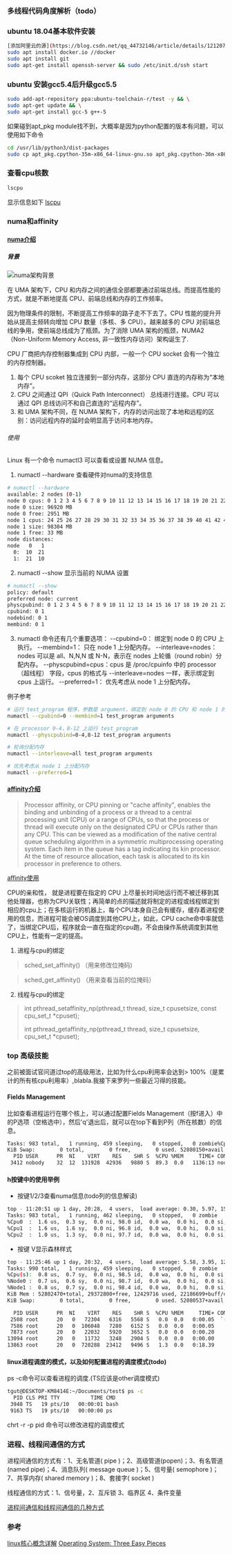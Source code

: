 ### 多线程代码角度解析（todo）

### ubuntu 18.04基本软件安装
```bash
[添加阿里云的源](https://blog.csdn.net/qq_44732146/article/details/121207737)
sudo apt install docker.io //docker
sudo apt install git
sudo apt-get install openssh-server && sudo /etc/init.d/ssh start
```
### ubuntu 安装gcc5.4后升级gcc5.5


```bash
sudo add-apt-repository ppa:ubuntu-toolchain-r/test -y && \
sudo apt-get update && \
sudo apt-get install gcc-5 g++-5
```

如果碰到apt_pkg module找不到，大概率是因为python配置的版本有问题，可以使用如下命令

```bash
cd /usr/lib/python3/dist-packages
sudo cp apt_pkg.cpython-35m-x86_64-linux-gnu.so apt_pkg.cpython-36m-x86_64-linux-gnu.so
```

### 查看cpu核数

```bash
lscpu
```
显示信息如下
[lscpu](../pic/doc/os/lscpu.png)

### numa和affinity


#### [numa介绍](https://zhuanlan.zhihu.com/p/336365600)

##### 背景

![numa架构背景](../pic/doc/os/numa.png)

在 UMA 架构下，CPU 和内存之间的通信全部都要通过前端总线。而提高性能的方式，就是不断地提高 CPU、前端总线和内存的工作频率。

因为物理条件的限制，不断提高工作频率的路子走不下去了。CPU 性能的提升开始从提高主频转向增加 CPU 数量（多核、多 CPU）。越来越多的 CPU 对前端总线的争用，使前端总线成为了瓶颈。为了消除 UMA 架构的瓶颈，NUMA2（Non-Uniform Memory Access, 非一致性内存访问）架构诞生了.

CPU 厂商把内存控制器集成到 CPU 内部，一般一个 CPU socket 会有一个独立的内存控制器。
1. 每个 CPU scoket 独立连接到一部分内存，这部分 CPU 直连的内存称为“本地内存”。
2. CPU 之间通过 QPI（Quick Path Interconnect） 总线进行连接。CPU 可以通过 QPI 总线访问不和自己直连的“远程内存”。
3. 和 UMA 架构不同，在 NUMA 架构下，内存的访问出现了本地和远程的区别：访问远程内存的延时会明显高于访问本地内存。

###### 使用


Linux 有一个命令 numactl3 可以查看或设置 NUMA 信息。
1. numactl --hardware 查看硬件对numa的支持信息

```bash
# numactl --hardware
available: 2 nodes (0-1)
node 0 cpus: 0 1 2 3 4 5 6 7 8 9 10 11 12 13 14 15 16 17 18 19 20 21 22 23 48 49 50 51 52 53 54 55 56 57 58 59 60 61 62 63 64 65 66 67 68 69 70 71
node 0 size: 96920 MB
node 0 free: 2951 MB
node 1 cpus: 24 25 26 27 28 29 30 31 32 33 34 35 36 37 38 39 40 41 42 43 44 45 46 47 72 73 74 75 76 77 78 79 80 81 82 83 84 85 86 87 88 89 90 91 92 93 94 95
node 1 size: 98304 MB
node 1 free: 33 MB
node distances:
node   0   1 
  0:  10  21 
  1:  21  10
```


2. numactl --show 显示当前的 NUMA 设置
```bash
# numactl --show
policy: default
preferred node: current
physcpubind: 0 1 2 3 4 5 6 7 8 9 10 11 12 13 14 15 16 17 18 19 20 21 22 23 24 25 26 27 28 29 30 31 32 33 34 35 36 37 38 39 40 41 42 43 44 45 46 47 48 49 50 51 52 53 54 55 56 57 58 59 60 61 62 63 64 65 66 67 68 69 70 71 72 73 74 75 76 77 78 79 80 81 82 83 84 85 86 87 88 89 90 91 92 93 94 95 
cpubind: 0 1 
nodebind: 0 1 
membind: 0 1 
```

3. numactl 命令还有几个重要选项：
--cpubind=0： 绑定到 node 0 的 CPU 上执行。
--membind=1： 只在 node 1 上分配内存。
--interleave=nodes：nodes 可以是 all、N,N,N 或 N-N，表示在 nodes 上轮循（round robin）分配内存。
--physcpubind=cpus：cpus 是 /proc/cpuinfo 中的 processor（超线程） 字段，cpus 的格式与 --interleave=nodes 一样，表示绑定到 cpus 上运行。
--preferred=1： 优先考虑从 node 1 上分配内存。

例子参考
```bash
# 运行 test_program 程序，参数是 argument，绑定到 node 0 的 CPU 和 node 1 的内存
numactl --cpubind=0 --membind=1 test_program arguments

# 在 processor 0-4，8-12 上运行 test_program
numactl --physcpubind=0-4,8-12 test_program arguments

# 轮询分配内存
numactl --interleave=all test_program arguments

# 优先考虑从 node 1 上分配内存
numactl --preferred=1
```



#### [affinity介绍](https://en.wikipedia.org/wiki/Processor_affinity)

>Processor affinity, or CPU pinning or "cache affinity", enables the binding and unbinding of a process or a thread to a central processing unit (CPU) or a range of CPUs, so that the process or thread will execute only on the designated CPU or CPUs rather than any CPU. This can be viewed as a modification of the native central queue scheduling algorithm in a symmetric multiprocessing operating system. Each item in the queue has a tag indicating its kin processor. At the time of resource allocation, each task is allocated to its kin processor in preference to others.


[affinity使用](https://www.cnblogs.com/wenqiang/p/6049978.html)

CPU的亲和性， 就是进程要在指定的 CPU 上尽量长时间地运行而不被迁移到其他处理器，也称为CPU关联性；再简单的点的描述就将制定的进程或线程绑定到相应的cpu上；在多核运行的机器上，每个CPU本身自己会有缓存，缓存着进程使用的信息，而进程可能会被OS调度到其他CPU上，如此，CPU cache命中率就低了，当绑定CPU后，程序就会一直在指定的cpu跑，不会由操作系统调度到其他CPU上，性能有一定的提高。

1. 进程与cpu的绑定
> sched_set_affinity() （用来修改位掩码)

> sched_get_affinity() （用来查看当前的位掩码）


2. 线程与cpu的绑定

>   int pthread_setaffinity_np(pthread_t thread, size_t cpusetsize,
>                                   const cpu_set_t *cpuset);
>
>   int pthread_getaffinity_np(pthread_t thread, size_t cpusetsize,
>                                   cpu_set_t *cpuset);

### top 高级技能
之前被面试官问道过top的高级用法，比如为什么cpu利用率会达到> 100%（是累计的所有核cpu利用率）,blabla.我接下来罗列一些最近习得的技能。
#### Fields Management

比如查看进程运行在哪个核上，可以通过配置Fields Management（按f进入）中的P选项（空格选中），然后'q'退出后，就可以在top下看到P列（所在核数）的信息。

```bash
Tasks: 983 total,   1 running, 459 sleeping,   0 stopped,   0 zombie%Cpu(s):  1.0 us,  0.7 sy,  0.0 ni, 98.3 id,  0.0 wa,  0.0 hi,  0.0 si,  0.0 stKiB Mem : 52802470+total, 29371564+free, 12433692 used, 22187534+buff/cache
KiB Swap:        0 total,        0 free,        0 used. 52080150+avail Mem 
  PID USER      PR  NI    VIRT    RES    SHR S  %CPU %MEM     TIME+ COMMAND                                                                          P 
 3412 nobody    32  12  131928  42936   9880 S  89.3  0.0   1136:13 node_exporter                                                                   40 
```

#### h按键中的使用举例

- 按键1/2/3查看numa信息(todo列的信息解读)

```bash
top - 11:20:51 up 1 day, 20:28,  4 users,  load average: 0.30, 5.97, 15.91
Tasks: 983 total,   1 running, 462 sleeping,   0 stopped,   0 zombie
%Cpu0  :  1.6 us,  0.3 sy,  0.0 ni, 98.0 id,  0.0 wa,  0.0 hi,  0.0 si,  0.0 st
%Cpu1  :  1.6 us,  1.6 sy,  0.0 ni, 96.8 id,  0.0 wa,  0.0 hi,  0.0 si,  0.0 st
%Cpu2  :  1.0 us,  1.3 sy,  0.0 ni, 97.7 id,  0.0 wa,  0.0 hi,  0.0 si,  0.0 st

```

- 按键 V显示森林样式

```bash
top - 11:25:46 up 1 day, 20:32,  4 users,  load average: 5.58, 3.95, 12.20
Tasks: 990 total,   1 running, 459 sleeping,   0 stopped,   0 zombie
%Cpu(s):  0.8 us,  0.7 sy,  0.0 ni, 98.5 id,  0.0 wa,  0.0 hi,  0.0 si,  0.0 st
%Node0 :  0.7 us,  0.6 sy,  0.0 ni, 98.7 id,  0.0 wa,  0.0 hi,  0.0 si,  0.0 st
%Node1 :  0.8 us,  0.7 sy,  0.0 ni, 98.4 id,  0.0 wa,  0.0 hi,  0.0 si,  0.0 st
KiB Mem : 52802470+total, 29372800+free, 12429716 used, 22186699+buff/cache
KiB Swap:        0 total,        0 free,        0 used. 52080537+avail Mem 

  PID USER      PR  NI    VIRT    RES    SHR S  %CPU %MEM     TIME+ COMMAND
 2508 root      20   0   72304   6316   5568 S   0.0  0.0   0:00.05  `- sshd                                                                                                                                                                                                                          
 7586 root      20   0  106048   7280   6152 S   0.0  0.0   0:00.05      `- sshd                                                                                                                                                                                                                      
 7873 root      20   0   22032   5920   3652 S   0.0  0.0   0:00.20          `- bash                                                                                                                                                                                                                  
13094 root      20   0   11732   3248   2904 S   0.0  0.0   0:00.00              `- mtail.sh                                                                                                                                                                                                          
13863 root      20   0  720288  23412   9496 S   1.3  0.0   0:18.39                  `- mtail
```

#### linux进程调度的模式，以及如何配置进程的调度模式(todo)

ps -c命令可以查看进程的调度.(TS应该是other调度模式)
```bash
tgut@DESKTOP-KM8414E:~/Documents/test$ ps -c
  PID CLS PRI TTY          TIME CMD
 3948 TS   19 pts/10   00:00:01 bash
 9163 TS   19 pts/10   00:00:00 ps
```

chrt -r -p pid 命令可以修改进程的调度模式

### 进程、线程间通信的方式

进程间通信的方式有：1、无名管道( pipe )；2、高级管道(popen)；3、有名管道(named pipe)；4、消息队列( message queue )；5、信号量( semophore )；7、共享内存( shared memory )；8、套接字( socket )

线程通信的方式：1、信号量，2、互斥锁 3、临界区 4、条件变量

[进程间通信和线程间通信的几种方式](https://www.cnblogs.com/fanguangdexiaoyuer/p/10834737.html)

### 参考

[linux核心概念详解](https://s3.shizhz.me/)
[Operating System: Three Easy Pieces](https://pages.cs.wisc.edu/~remzi/OSTEP/)